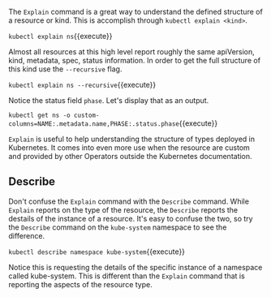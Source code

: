 The `Explain` command is a great way to understand the defined structure of a resource or kind. This is accomplish through `kubectl explain <kind>`.

`kubectl explain ns`{{execute}}

Almost all resources at this high level report roughly the same apiVersion, kind, metadata, spec, status information.  In order to get the full structure of this kind use the `--recursive` flag.

`kubectl explain ns --recursive`{{execute}}

Notice the status field `phase`.  Let's display that as an output.

`kubectl get ns -o custom-columns=NAME:.metadata.name,PHASE:.status.phase`{{execute}}

`Explain` is useful to help understanding the structure of types deployed in Kubernetes. It comes into even more use when the resource are custom and provided by other Operators outside the Kubernetes documentation.

## Describe

Don't confuse the `Explain` command with the `Describe` command. While `Explain` reports on the type of the resource, the `Describe` reports the destails of the instance of a resource. It's easy to confuse the two, so try the `Describe` command on the `kube-system` namespace to see the difference.

`kubectl describe namespace kube-system`{{execute}}

Notice this is requesting the details of the specific instance of a namespace called kube-system. This is different than the `Explain` command that is reporting the aspects of the resource type.
